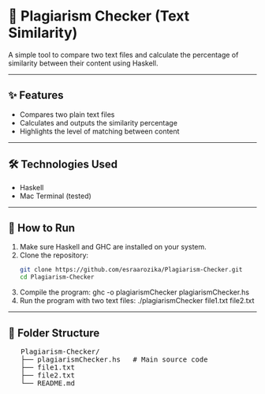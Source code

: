 # 📝 Plagiarism Checker (Text Similarity)

A simple tool to compare two text files and calculate the percentage of similarity between their content using Haskell.

---

## ✨ Features

- Compares two plain text files
- Calculates and outputs the similarity percentage
- Highlights the level of matching between content

---

## 🛠️ Technologies Used

- Haskell
- Mac Terminal (tested)

---

## 🚀 How to Run

1. Make sure Haskell and GHC are installed on your system.
2. Clone the repository:
   ```bash
   git clone https://github.com/esraarozika/Plagiarism-Checker.git
   cd Plagiarism-Checker
3. Compile the program:
   ghc -o plagiarismChecker plagiarismChecker.hs
4. Run the program with two text files:
   ./plagiarismChecker file1.txt file2.txt

---

## 📂 Folder Structure
<pre>
   Plagiarism-Checker/
   ├── plagiarismChecker.hs   # Main source code
   ├── file1.txt             
   ├── file2.txt            
   └── README.md
</pre>






